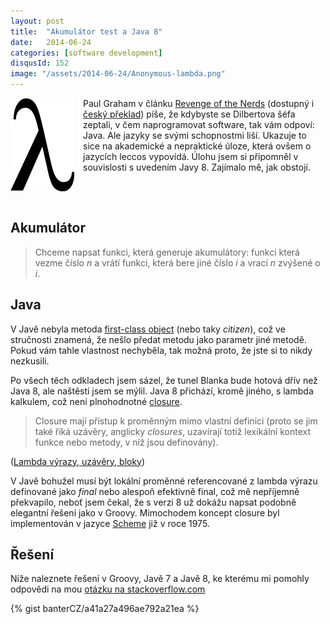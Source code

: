 ```yaml
---
layout: post
title:  "Akumulátor test a Java 8"
date:   2014-06-24
categories: [software development]
disqusId: 152
image: "/assets/2014-06-24/Anonymous-lambda.png"
---
```

<div style="float: left; margin: 0 1em 1em 0; text-align: center;"><img src="/assets/2014-06-24/Anonymous-lambda.png" /></div>Paul Graham v článku <a href="http://www.paulgraham.com/icad.html">Revenge of the Nerds</a> (dostupný i <a href="http://web.archive.org/web/20031020133431/http://otaflegr.com/preklady/PomstaNerdu.html">český překlad</a>) píše, že kdybyste se Dilbertova šéfa zeptali, v čem naprogramovat software, tak vám odpoví: Java. Ale jazyky se svými schopnostmi liší. Ukazuje to sice na akademické a nepraktické úloze, která ovšem o jazycích leccos vypovídá. Úlohu jsem si připomněl v souvislosti s uvedením Javy 8. Zajímalo mě, jak obstojí.
<div style="clear: both"></div>
<!--more-->

Akumulátor
------

<blockquote>Chceme napsat funkci, která generuje akumulátory: funkci která vezme číslo <em>n</em> a vrátí funkci, která bere jiné číslo <em>i</em> a vrací <em>n</em> zvýšené o <em>i</em>.</blockquote>

Java
------

V Javě nebyla metoda <a href="http://en.wikipedia.org/wiki/First-class_citizen">first-class object</a> (nebo taky <em>citizen</em>), což ve stručnosti znamená, že nešlo předat metodu jako parametr jiné metodě. Pokud vám tahle vlastnost nechyběla, tak možná proto, že jste si to nikdy nezkusili.

Po všech těch odkladech jsem sázel, že tunel Blanka bude hotová dřív než Java&nbsp;8, ale naštěstí jsem se mýlil. Java&nbsp;8 přichází, kromě jiného, s lambda kalkulem, což není plnohodnotné <a href="http://en.wikipedia.org/wiki/Closure_(computer_programming)">closure</a>.

<blockquote>Closure mají přístup k proměnným mimo vlastní definici (proto se jim také říká uzávěry, anglicky <em>closures</em>, uzavírají totiž lexikální kontext funkce nebo metody, v níž jsou definovány).</blockquote> (<a href="http://babel.blog.root.cz/2011/07/20/lamba-vyrazy-uzavery-bloky/">Lambda výrazy, uzávěry, bloky</a>)

V Javě bohužel musí být lokální proměnné referencované z lambda výrazu definované jako <em>final</em> nebo alespoň efektivně final, což mě nepříjemně překvapilo, neboť jsem čekal, že s verzi 8 už dokážu napsat podobně elegantní řešení jako v Groovy. Mimochodem koncept closure byl implementován v jazyce <a href="http://en.wikipedia.org/wiki/Scheme_(programming_language)">Scheme</a> již v roce 1975.

Řešení
------

Níže naleznete řešení v Groovy, Javě 7 a Javě 8, ke kterému mi pomohly odpovědi na mou <a href="http://stackoverflow.com/questions/24082945/accumulator-test-java-8">otázku na stackoverflow.com</a>

{% gist banterCZ/a41a27a496ae792a21ea %}
